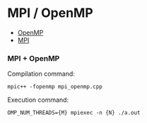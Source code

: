 # MPI / OpenMP

- [OpenMP](./openmp/)
- [MPI](./mpi/)

### MPI + OpenMP
Compilation command:
```
mpic++ -fopenmp mpi_openmp.cpp
```

Execution command:
```
OMP_NUM_THREADS={M} mpiexec -n {N} ./a.out
```
